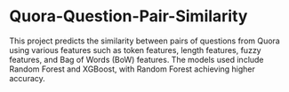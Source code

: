 # Quora-Question-Pair-Similarity
This project predicts the similarity between pairs of questions from Quora using various features such as token features, length features, fuzzy features, and Bag of Words (BoW) features. The models used include Random Forest and XGBoost, with Random Forest achieving higher accuracy.

